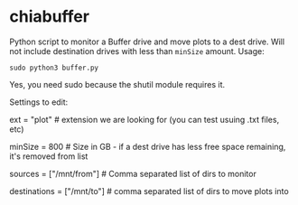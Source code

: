 # chiabuffer
Python script to monitor a Buffer drive and move plots to a dest drive. Will not include destination drives with less than `minSize` amount.
Usage:

`sudo python3 buffer.py`

Yes, you need sudo because the shutil module requires it.  

Settings to edit:

ext = "plot" # extension we are looking for (you can test usuing .txt files, etc)

minSize = 800 # Size in GB - if a dest drive has less free space remaining, it's removed from list

sources = ["/mnt/from"] # Comma separated list of dirs to monitor

destinations = ["/mnt/to"] # comma separated list of dirs to move plots into


